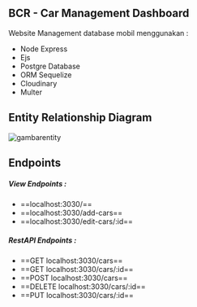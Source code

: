 ## BCR - Car Management Dashboard

Website Management database mobil menggunakan :

- Node Express
- Ejs
- Postgre Database
- ORM Sequelize
- Cloudinary
- Multer

## Entity Relationship Diagram

![gambarentity](https://raw.githubusercontent.com/AsrofurRizqi/BCR-Stage3/master/dbdiagram/cars.png)

## Endpoints

##### View Endpoints :
- ==localhost:3030/==
- ==localhost:3030/add-cars==
- ==localhost:3030/edit-cars/:id==

##### RestAPI Endpoints :
- ==GET localhost:3030/cars==
- ==GET localhost:3030/cars/:id==
- ==POST localhost:3030/cars==
- ==DELETE localhost:3030/cars/:id==
- ==PUT localhost:3030/cars/:id==